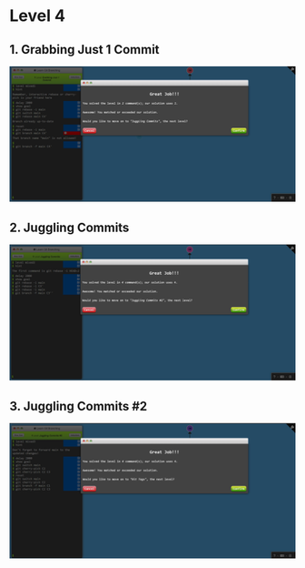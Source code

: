 # Level 4

## 1. Grabbing Just 1 Commit

![alt text](image-10.png)

## 2. Juggling Commits

![alt text](image-11.png)

## 3. Juggling Commits #2

![alt text](image-12.png)